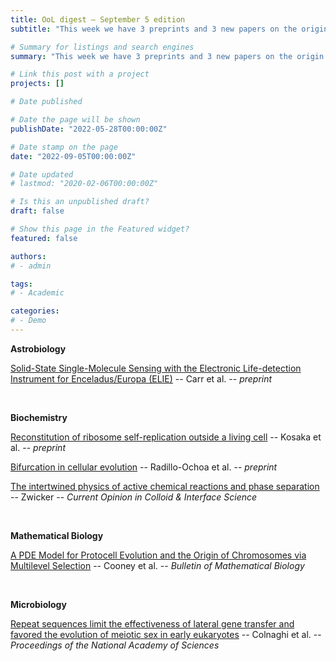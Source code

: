 ```yaml
---
title: OoL digest — September 5 edition
subtitle: "This week we have 3 preprints and 3 new papers on the origin of life. Enjoy!"

# Summary for listings and search engines
summary: "This week we have 3 preprints and 3 new papers on the origin of life. Enjoy!"

# Link this post with a project
projects: []

# Date published

# Date the page will be shown
publishDate: "2022-05-28T00:00:00Z"

# Date stamp on the page
date: "2022-09-05T00:00:00Z"

# Date updated
# lastmod: "2020-02-06T00:00:00Z"

# Is this an unpublished draft?
draft: false

# Show this page in the Featured widget?
featured: false

authors:
# - admin

tags:
# - Academic

categories:
# - Demo
---
```


**Astrobiology**

[Solid-State Single-Molecule Sensing with the Electronic Life-detection Instrument for Enceladus/Europa (ELIE)](https://doi.org/10.1101/2022.08.31.505913) -- Carr et al. -- *preprint*

<br>

**Biochemistry**

[Reconstitution of ribosome self-replication outside a living cell](https://doi.org/10.1101/2022.08.29.505692) -- Kosaka et al. -- *preprint*

[Bifurcation in cellular evolution](https://doi.org/10.48550/arXiv.2208.14973) -- Radillo-Ochoa et al. -- *preprint*

[The intertwined physics of active chemical reactions and phase separation](https://doi.org/10.1016/j.cocis.2022.101606) -- Zwicker -- *Current Opinion in Colloid & Interface Science*

<br>

**Mathematical Biology**

[A PDE Model for Protocell Evolution and the Origin of Chromosomes via Multilevel Selection](https://doi.org/10.1007/s11538-022-01062-y) -- Cooney et al. -- *Bulletin of Mathematical Biology*

<br>

**Microbiology**

[Repeat sequences limit the effectiveness of lateral gene transfer and favored the evolution of meiotic sex in early eukaryotes](https://doi.org/10.1073/pnas.2205041119) -- Colnaghi et al. -- *Proceedings of the National Academy of Sciences*

<br>


